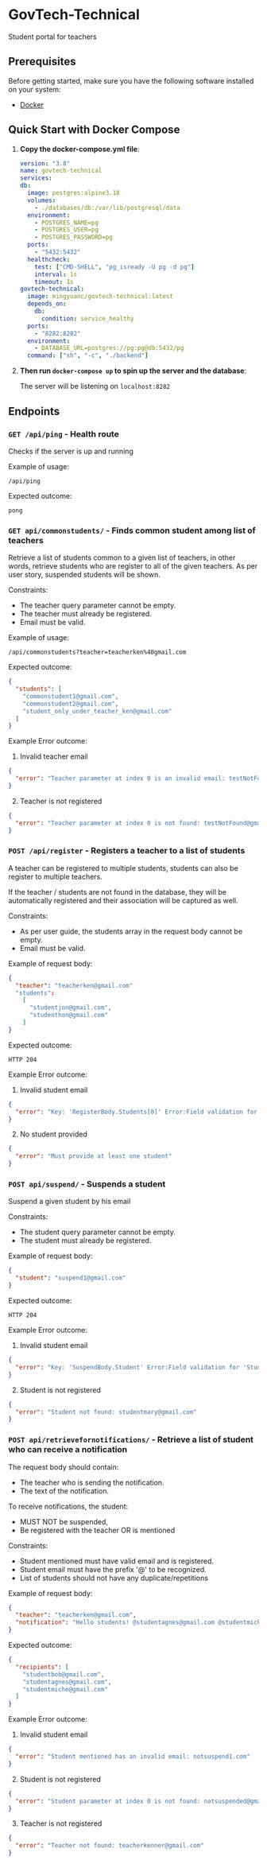 # GovTech-Technical

Student portal for teachers

## Prerequisites

Before getting started, make sure you have the following software installed on your system:

- [Docker](https://www.docker.com/get-started)

## Quick Start with Docker Compose

1. **Copy the docker-compose.yml file**:

   ```yml
   version: "3.8"
   name: govtech-technical
   services:
   db:
     image: postgres:alpine3.18
     volumes:
       - ./databases/db:/var/lib/postgresql/data
     environment:
       - POSTGRES_NAME=pg
       - POSTGRES_USER=pg
       - POSTGRES_PASSWORD=pg
     ports:
       - "5432:5432"
     healthcheck:
       test: ["CMD-SHELL", "pg_isready -U pg -d pg"]
       interval: 1s
       timeout: 1s
   govtech-technical:
     image: mingyuanc/govtech-technical:latest
     depends_on:
       db:
         condition: service_healthy
     ports:
       - "8282:8282"
     environment:
       - DATABASE_URL=postgres://pg:pg@db:5432/pg
     command: ["sh", "-c", "./backend"]
   ```

1. **Then run `docker-compose up` to spin up the server and the database**:

   The server will be listening on `localhost:8282`

## Endpoints

### `GET /api/ping` - Health route

Checks if the server is up and running

Example of usage:

`/api/ping`

Expected outcome:

```
pong
```

### `GET api/commonstudents/` - Finds common student among list of teachers

Retrieve a list of students common to a given list of teachers, in other words, retrieve students who are register to all of the given teachers. As per user story, suspended students will be shown.

Constraints:

- The teacher query parameter cannot be empty.
- The teacher must already be registered.
- Email must be valid.

Example of usage:

`/api/commonstudents?teacher=teacherken%40gmail.com`

Expected outcome:

```json
{
  "students": [
    "commonstudent1@gmail.com",
    "commonstudent2@gmail.com",
    "student_only_under_teacher_ken@gmail.com"
  ]
}
```

Example Error outcome:

1. Invalid teacher email

```json
{
  "error": "Teacher parameter at index 0 is an invalid email: testNotFound@gmail"
}
```

2. Teacher is not registered

```json
{
  "error": "Teacher parameter at index 0 is not found: testNotFound@gmail.com"
}
```

### `POST /api/register` - Registers a teacher to a list of students

A teacher can be registered to multiple students, students can also be register to multiple teachers.

If the teacher / students are not found in the database, they will be automatically registered and their association will be captured as well.

Constraints:

- As per user guide, the students array in the request body cannot be empty.
- Email must be valid.

Example of request body:

```json
{
  "teacher": "teacherken@gmail.com"
  "students":
    [
      "studentjon@gmail.com",
      "studenthon@gmail.com"
    ]
}
```

Expected outcome:

`HTTP 204`

Example Error outcome:

1. Invalid student email

```json
{
  "error": "Key: 'RegisterBody.Students[0]' Error:Field validation for 'Students[0]' failed on the 'email' tag"
}
```

2. No student provided

```json
{
  "error": "Must provide at least one student"
}
```

### `POST api/suspend/` - Suspends a student

Suspend a given student by his email

Constraints:

- The student query parameter cannot be empty.
- The student must already be registered.

Example of request body:

```json
{
  "student": "suspend1@gmail.com"
}
```

Expected outcome:

`HTTP 204`

Example Error outcome:

1. Invalid student email

```json
{
  "error": "Key: 'SuspendBody.Student' Error:Field validation for 'Student' failed on the 'email' tag"
}
```

2. Student is not registered

```json
{
  "error": "Student not found: studentmary@gmail.com"
}
```

### `POST api/retrievefornotifications/` - Retrieve a list of student who can receive a notification

The request body should contain:

- The teacher who is sending the notification.
- The text of the notification.

To receive notifications, the student:

- MUST NOT be suspended,
- Be registered with the teacher OR is mentioned

Constraints:

- Student mentioned must have valid email and is registered.
- Student email must have the prefix '@' to be recognized.
- List of students should not have any duplicate/repetitions

Example of request body:

```json
{
  "teacher": "teacherken@gmail.com",
  "notification": "Hello students! @studentagnes@gmail.com @studentmiche@gmail.com"
}
```

Expected outcome:

```json
{
  "recipients": [
    "studentbob@gmail.com",
    "studentagnes@gmail.com",
    "studentmiche@gmail.com"
  ]
}
```

Example Error outcome:

1. Invalid student email

```json
{
  "error": "Student mentioned has an invalid email: notsuspend1.com"
}
```

2. Student is not registered

```json
{
  "error": "Student parameter at index 0 is not found: notsuspended@gmail.com"
}
```

3. Teacher is not registered

```json
{
  "error": "Teacher not found: teacherkenner@gmail.com"
}
```
